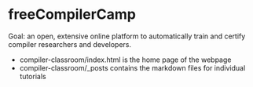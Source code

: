 # freeCompilerCamp
Goal: an open, extensive online platform to automatically train and certify compiler researchers and developers.
* compiler-classroom/index.html  is the home page of the webpage
* compiler-classroom/_posts  contains the markdown files for individual tutorials
 
